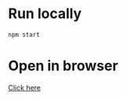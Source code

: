 # Run locally

`npm start`

# Open in browser

[Click here](https://codesandbox.io/s/github/redux-saga/redux-saga/tree/main/examples/async)
